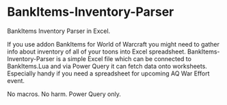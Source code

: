 # BankItems-Inventory-Parser
BankItems Inventory Parser in Excel.

If you use addon BankItems for World of Warcraft you might need to gather info about inventory of all of your toons into Excel spreadsheet.
BankItems-Inventory-Parser is a simple Excel file which can be connected to BankItems.Lua and via Power Query it can fetch data onto worksheets. Especially handy if you need a spreadsheet for upcoming AQ War Effort event.

No macros. No harm. Power Query only.
